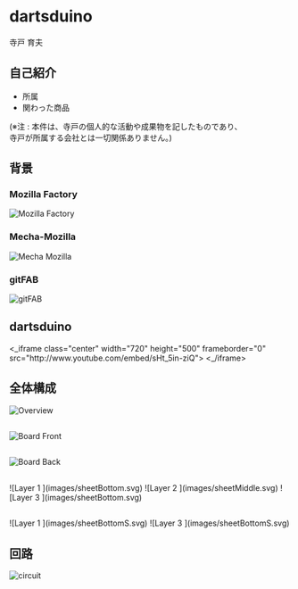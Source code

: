 
# dartsduino    <!-- class: "slide", id: "title" -->

<p class="large">
  寺戸 育夫
</p>


## 自己紹介    <!-- class: "slide" -->

* 所属
* 関わった商品

<div class="note">
  (※注 : 本件は、寺戸の個人的な活動や成果物を記したものであり、<br> 寺戸が所属する会社とは一切関係ありません。)
</div>


## 背景    <!-- group: "zoom-test", class: "slide zoom-overview", dx: 0 -->


### Mozilla Factory    <!-- group: "zoom-test zoom-test-child", class: "slide zoom-item center", scale: 0.25, tx:  -280 -->

![Mozilla Factory   <!-- class: "fill-slide" -->](images/mozilla-factory.jpg)


### Mecha-Mozilla   <!-- group: "zoom-test zoom-test-child", class: "slide zoom-item center", scale: 0.25 -->

![Mecha Mozilla   <!-- class: "fill-slide" -->](images/mecha-mozilla.png)


### gitFAB    <!-- group: "zoom-test zoom-test-child", class: "slide zoom-item center", scale: 0.25, tx: 280 -->

![gitFAB   <!-- class: "fill-slide" -->](images/gitfab.png)


##     <!-- group: "zoom-test", class: "zoom-overview", dx: 1500 -->


## dartsduino    <!-- class: "slide" -->

<div class="center">
  <_iframe class="center" width="720" height="500" frameborder="0"
    src="http://www.youtube.com/embed/sHt_5in-ziQ">
  <_/iframe>
</div>


## 全体構成    <!-- class: "slide overview-item", dx: 0 -->

![Overview   <!-- class: "fill-slide" -->](images/overview.svg)


##    <!-- group: "overview", tx: -240, ty: 120, scale: 0.4 -->


##    <!-- group: "overview", tx: 240, ty: 100, scale: 0.4 -->


##    <!-- group: "overview", tx: 10, ty: -120, scale: 0.4 -->


##    <!-- group: "overview", dx: 1500 -->


##     <!-- group: "board", class: "board center", dx: 0 -->

![Board Front   <!-- id: "board-front", width: 560 -->](images/board-front.jpg)


##     <!-- group: "hw board", class: "board center" -->

![Board Back    <!-- id: "board-back", width: 560 -->](images/board-back.jpg)


##     <!-- group: "hw layers-test", class: "layers-3d", z: 100, rotate-x: -70, rotate-y: -45 -->

<div class="layers">
  ![Layer 1   <!-- class: "layer", id: "layer1", width: 560 -->](images/sheetBottom.svg)
  ![Layer 2   <!-- class: "layer", id: "layer2", width: 560 -->](images/sheetMiddle.svg)
  ![Layer 3   <!-- class: "layer", id: "layer3", width: 560 -->](images/sheetBottom.svg)
</div>


##     <!-- group: "hw layers-test", id: "layers-detail" -->


##     <!-- group: "hw layers-test", id: "sheets-simple", class: "center hidden", dx: 1500 -->

<div class="layers">
  ![Layer 1   <!-- class="layer", id: "sheetBS", width: 560 -->](images/sheetBottomS.svg)
  ![Layer 3   <!-- class="layer", id: "sheetTS", width: 560 -->](images/sheetBottomS.svg)
</div>


## 回路    <!-- class: "slide" -->

![circuit  <!-- width: 770 -->](images/dartsduino-hw.png)
